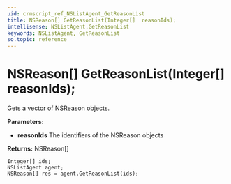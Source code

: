 ```yaml
---
uid: crmscript_ref_NSListAgent_GetReasonList
title: NSReason[] GetReasonList(Integer[]  reasonIds);
intellisense: NSListAgent.GetReasonList
keywords: NSListAgent, GetReasonList
so.topic: reference
---
```


# NSReason[] GetReasonList(Integer[]  reasonIds);

Gets a vector of NSReason objects.

**Parameters:**
 - **reasonIds** The identifiers of the NSReason objects

**Returns:** NSReason[]

```crmscript
Integer[] ids;
NSListAgent agent;
NSReason[] res = agent.GetReasonList(ids);
```

